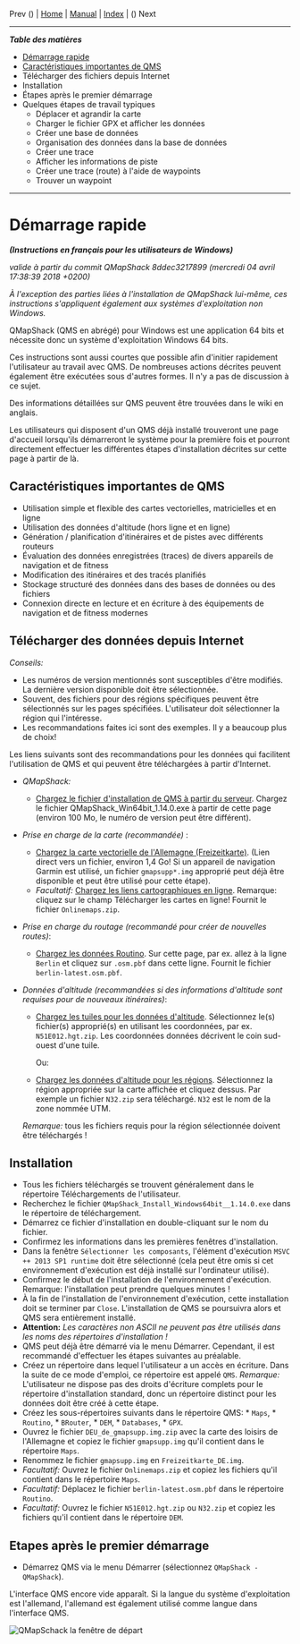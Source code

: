 Prev () | [Home](Home) | [Manual](DocMain) | [Index](AxAdvIndex) | () Next
- - -

***Table des matières***

* [Démarrage rapide](#Démarrage-rapide)
* [Caractéristiques importantes de QMS](#Caractéristiques-importantes-de-QMS)
* Télécharger des fichiers depuis Internet
* Installation
* Étapes après le premier démarrage
* Quelques étapes de travail typiques
     * Déplacer et agrandir la carte
     * Charger le fichier GPX et afficher les données
     * Créer une base de données
     * Organisation des données dans la base de données
     * Créer une trace
     * Afficher les informations de piste
     * Créer une trace (route) à l'aide de waypoints
     * Trouver un waypoint

* * * * * * * * * *
			 
# Démarrage rapide
___(Instructions en français pour les utilisateurs de Windows)___

_valide à partir du commit QMapShack 8ddec3217899 (mercredi 04 avril 17:38:39 2018 +0200)_

_À l'exception des parties liées à l'installation de QMapShack lui-même, ces instructions s'appliquent également aux systèmes d'exploitation non Windows._

QMapShack (QMS en abrégé) pour Windows est une application 64 bits et nécessite donc un système d'exploitation Windows 64 bits.

Ces instructions sont aussi courtes que possible afin d'initier rapidement l'utilisateur au travail avec QMS. De nombreuses actions décrites peuvent également être exécutées sous d'autres formes. Il n'y a pas de discussion à ce sujet.

Des informations détaillées sur QMS peuvent être trouvées dans le wiki en anglais.

Les utilisateurs qui disposent d'un QMS déjà installé trouveront une page d'accueil lorsqu'ils démarreront le système pour la première fois et pourront directement effectuer les différentes étapes d'installation décrites sur cette page à partir de là.

## Caractéristiques importantes de QMS

* Utilisation simple et flexible des cartes vectorielles, matricielles et en ligne
* Utilisation des données d'altitude (hors ligne et en ligne)
* Génération / planification d'itinéraires et de pistes avec différents routeurs
* Évaluation des données enregistrées (traces) de divers appareils de navigation et de fitness
* Modification des itinéraires et des tracés planifiés
* Stockage structuré des données dans des bases de données ou des fichiers
* Connexion directe en lecture et en écriture à des équipements de navigation et de fitness modernes
	 
## Télécharger des données depuis Internet

_Conseils:_

* Les numéros de version mentionnés sont susceptibles d'être modifiés. La dernière version disponible doit être sélectionnée.  
* Souvent, des fichiers pour des régions spécifiques peuvent être sélectionnés sur les pages spécifiées. L'utilisateur doit sélectionner la région qui l'intéresse.
* Les recommandations faites ici sont des exemples. Il y a beaucoup plus de choix!

Les liens suivants sont des recommandations pour les données qui facilitent l'utilisation de QMS et qui peuvent être téléchargées à partir d'Internet.

* _QMapShack:_

   * [Chargez le fichier d'installation de QMS à partir du serveur](https://github.com/Maproom/qmapshack/releases "QMS Installationsdatei laden"). Chargez le fichier QMapShack_Win64bit_1.14.0.exe à partir de cette page (environ 100 Mo, le numéro de version peut être différent).

* _Prise en charge de la carte (recommandée)_ :

     * [Chargez la carte vectorielle de l'Allemagne (Freizeitkarte)](http://download.freizeitkarte-osm.de/garmin/latest/DEU_de_gmapsupp.img.zip "Freizeitkarte Deutschland"). (Lien direct vers un fichier, environ 1,4 Go! Si un appareil de navigation Garmin est utilisé, un fichier `gmapsupp*.img` approprié peut déjà être disponible et peut être utilisé pour cette étape).
     * _Facultatif:_ [Chargez les liens cartographiques en ligne](http://www.mtb-touring.net/qms/onlinekarten-einbinden/ "Online-Karten"). Remarque: cliquez sur le champ Télécharger les cartes en ligne! Fournit le fichier `Onlinemaps.zip`.

* _Prise en charge du routage (recommandé pour créer de nouvelles routes)_:
     * [Chargez les données Routino](http://download.geofabrik.de/europe/germany.html "Routino-Daten laden"). Sur cette page, par ex. allez à la ligne `Berlin` et cliquez sur `.osm.pbf` dans cette ligne. Fournit le fichier `berlin-latest.osm.pbf`.

* _Données d'altitude (recommandées si des informations d'altitude sont requises pour de nouveaux itinéraires)_:
 
     * [Chargez les tuiles pour les données d'altitude](https://dds.cr.usgs.gov/srtm/version2_1/SRTM3/Eurasia/ "Einzelne Kacheln"). Sélectionnez le(s) fichier(s) approprié(s) en utilisant les coordonnées, par ex. `N51E012.hgt.zip`. Les coordonnées données décrivent le coin sud-ouest d'une tuile.

        Ou:

     * [Chargez les données d'altitude pour les régions](http://www.viewfinderpanoramas.org/Coverage%20map%20viewfinderpanoramas_org3.htm "DEM Höhendaten für Regionen"). Sélectionnez la région appropriée sur la carte affichée et cliquez dessus. Par exemple un fichier `N32.zip` sera téléchargé. `N32` est le nom de la zone nommée UTM.

    _Remarque:_ tous les fichiers requis pour la région sélectionnée doivent être téléchargés !

## Installation

* Tous les fichiers téléchargés se trouvent généralement dans le répertoire Téléchargements de l'utilisateur.
* Recherchez le fichier `QMapShack_Install_Windows64bit__1.14.0.exe` dans le répertoire de téléchargement.
* Démarrez ce fichier d'installation en double-cliquant sur le nom du fichier.
* Confirmez les informations dans les premières fenêtres d'installation.
* Dans la fenêtre `Sélectionner les composants`, l'élément d'exécution `MSVC ++ 2013 SP1 runtime` doit être sélectionné (cela peut être omis si cet environnement d'exécution est déjà installé sur l'ordinateur utilisé).
* Confirmez le début de l'installation de l'environnement d'exécution. Remarque: l'installation peut prendre quelques minutes !
* À la fin de l'installation de l'environnement d'exécution, cette installation doit se terminer par `Close`. L'installation de QMS se poursuivra alors et QMS sera entièrement installé.
* **Attention:** *Les caractères non ASCII ne peuvent pas être utilisés dans les noms des répertoires d'installation !*
* QMS peut déjà être démarré via le menu Démarrer. Cependant, il est recommandé d'effectuer les étapes suivantes au préalable.
* Créez un répertoire dans lequel l'utilisateur a un accès en écriture. Dans la suite de ce mode d'emploi, ce répertoire est appelé `QMS`. _Remarque:_ L'utilisateur ne dispose pas des droits d'écriture complets pour le répertoire d'installation standard, donc un répertoire distinct pour les données doit être créé à cette étape.
* Créez les sous-répertoires suivants dans le répertoire QMS:
        * `Maps`,
        * `Routino`,
        * `BRouter`,
        * `DEM`,
        * `Databases`,
        * `GPX`.
* Ouvrez le fichier `DEU_de_gmapsupp.img.zip` avec la carte des loisirs de l'Allemagne et copiez le fichier `gmapsupp.img` qu'il contient dans le répertoire `Maps`.
* Renommez le fichier `gmapsupp.img` en `Freizeitkarte_DE.img`.
* _Facultatif:_ Ouvrez le fichier `Onlinemaps.zip` et copiez les fichiers qu'il contient dans le répertoire `Maps`.
* _Facultatif:_ Déplacez le fichier `berlin-latest.osm.pbf` dans le répertoire `Routino`.
* _Facultatif:_ Ouvrez le fichier `N51E012.hgt.zip` ou `N32.zip` et copiez les fichiers qu'il contient dans le répertoire `DEM`.

## Etapes après le premier démarrage


* Démarrez QMS via le menu Démarrer (sélectionnez `QMapShack - QMapShack`).

L'interface QMS encore vide apparaît. Si la langue du système d'exploitation est l'allemand, l'allemand est également utilisé comme langue dans l'interface QMS.

![QMapSchack la fenêtre de départ](https://user-images.githubusercontent.com/56509955/94165648-babb4b00-fe8a-11ea-904b-5552556611ab.png "QMapSchack la fenêtre de départ")

